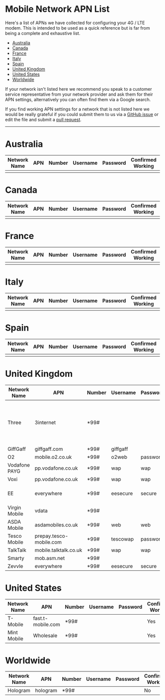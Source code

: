 # Mobile Network APN List

Here's a list of APNs we have collected for configuring your 4G / LTE modem. This is intended to be used as a quick reference but is far from being a complete and exhaustive list. 

* [Australia](#australia)
* [Canada](#canada)
* [France](#france)
* [Italy](#italy)
* [Spain](#spain)
* [United Kingdom](#united-kingdom)
* [United States](#united-states)
* [Worldwide](#worldwide)


If your network isn't listed here we recommend you speak to a customer service representative from your network provider and ask them for their APN settings, alternatively you can often find them via a Google search. 

If you find working APN settings for a network that is not listed here we would be really grateful if you could submit them to us via a [GitHub issue](https://github.com/NebraLtd/Helium-Guides/issues/new) or edit the file and submit a [pull request](https://github.com/NebraLtd/Helium-Guides/pulls).


<hr>

# Australia

| Network Name | APN | Number | Username | Password | Confirmed Working | Notes |
| --- | ---  | ---  | ---  | ---  | ---  | --- |
|  |  |  |  |  |  |  |

# Canada

| Network Name | APN | Number | Username | Password | Confirmed Working | Notes |
| --- | ---  | ---  | ---  | ---  | ---  | --- |
|  |  |  |  |  |  |  |

# France

| Network Name | APN | Number | Username | Password | Confirmed Working | Notes |
| --- | ---  | ---  | ---  | ---  | ---  | --- |
|  |  |  |  |  |  |  |

# Italy

| Network Name | APN | Number | Username | Password | Confirmed Working | Notes |
| --- | ---  | ---  | ---  | ---  | ---  | --- |
|  |  |  |  |  |  |  |

# Spain

| Network Name | APN | Number | Username | Password | Confirmed Working | Notes |
| --- | ---  | ---  | ---  | ---  | ---  | --- |
|  |  |  |  |  |  |  |

# United Kingdom

| Network Name | APN | Number | Username | Password | Confirmed Working | Notes |
| --- | ---  | ---  | ---  | ---  | ---  | --- |
| Three | 3internet | *99# |  |  | No | Very likely to work as Smarty is 3 |
| GiffGaff | giffgaff.com | *99# | giffgaff |  | No |  |
| O2 | mobile.o2.co.uk | *99# | o2web | password | No |  |
| Vodafone PAYG | pp.vodafone.co.uk | *99# | wap | wap | No | Same as Voxi |
| Voxi | pp.vodafone.co.uk | *99# | wap | wap | Yes |  |
| EE | everywhere | *99# | eesecure | secure | No | Same as Zevvle |
| Virgin Mobile | vdata | *99# |  |  | No |  |
| ASDA Mobile | asdamobiles.co.uk | *99# | web | web | No |  |
| Tesco Mobile | prepay.tesco-mobile.com | *99# | tescowap | password | No |  |
| TalkTalk | mobile.talktalk.co.uk | *99# | wap | wap | No |  |
| Smarty | mob.asm.net | *99# |  |  | Yes |  |
| Zevvle | everywhere | *99# | eesecure | secure | Yes |  |

# United States

| Network Name | APN | Number | Username | Password | Confirmed Working | Notes |
| --- | ---  | ---  | ---  | ---  | ---  | --- |
| T-Mobile | fast.t-mobile.com | *99# |  |  | Yes |  |
| Mint Mobile | Wholesale | *99# |  |  | Yes |  |

# Worldwide

| Network Name | APN | Number | Username | Password | Confirmed Working | Notes |
| --- | ---  | ---  | ---  | ---  | ---  | --- |
| Hologram | hologram | *99# |  |  | No |  |
